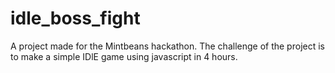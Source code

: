 # idle_boss_fight

A project made for the Mintbeans hackathon. The challenge of the project is to make a simple IDlE game using javascript in 4 hours.
